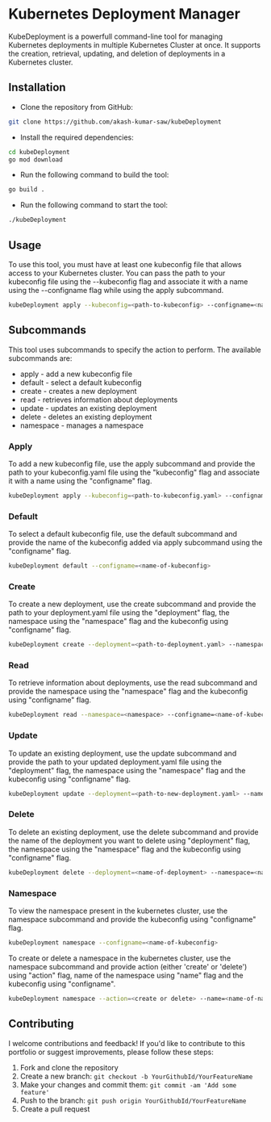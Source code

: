 # Kubernetes Deployment Manager
KubeDeployment is a powerfull command-line tool for managing Kubernetes deployments in multiple Kubernetes Cluster at once. It supports the creation, retrieval, updating, and deletion of deployments in a Kubernetes cluster.

## Installation
- Clone the repository from GitHub:
```bash
git clone https://github.com/akash-kumar-saw/kubeDeployment
```
- Install the required dependencies:
```bash
cd kubeDeployment
go mod download
```
- Run the following command to build the tool:
```bash
go build .
```
- Run the following command to start the tool:
```bash
./kubeDeployment
```

## Usage
To use this tool, you must have at least one kubeconfig file that allows access to your Kubernetes cluster. You can pass the path to your kubeconfig file using the --kubeconfig flag and associate it with a name using the --configname flag while using the apply subcommand.

```bash
kubeDeployment apply --kubeconfig=<path-to-kubeconfig> --configname=<name-for-kubeconfig>
```

## Subcommands
This tool uses subcommands to specify the action to perform. The available subcommands are:

- apply - add a new kubeconfig file
- default - select a default kubeconfig
- create - creates a new deployment
- read - retrieves information about deployments
- update - updates an existing deployment
- delete - deletes an existing deployment
- namespace - manages a namespace

### Apply
To add a new kubeconfig file, use the apply subcommand and provide the path to your kubeconfig.yaml file using the "kubeconfig" flag and associate it with a name using the "configname" flag.

```bash
kubeDeployment apply --kubeconfig=<path-to-kubeconfig.yaml> --configname=<name-for-kubeconfig>
```

### Default
To select a default kubeconfig file, use the default subcommand and provide the name of the kubeconfig added via apply subcommand using the "configname" flag.

```bash
kubeDeployment default --configname=<name-of-kubeconfig>
```

### Create
To create a new deployment, use the create subcommand and provide the path to your deployment.yaml file using the "deployment" flag, the namespace using the "namespace" flag and the kubeconfig using "configname" flag.

```bash
kubeDeployment create --deployment=<path-to-deployment.yaml> --namespace=<namespace> --configname=<name-of-kubeconfig>
```

### Read
To retrieve information about deployments, use the read subcommand and provide the namespace using the "namespace" flag and the kubeconfig using "configname" flag.

```bash
kubeDeployment read --namespace=<namespace> --configname=<name-of-kubeconfig>
```

### Update
To update an existing deployment, use the update subcommand and provide the path to your updated deployment.yaml file using the "deployment" flag, the namespace using the "namespace" flag and the kubeconfig using "configname" flag.

```bash
kubeDeployment update --deployment=<path-to-new-deployment.yaml> --namespace=<namespace> --configname=<name-of-kubeconfig>
```

### Delete
To delete an existing deployment, use the delete subcommand and provide the name of the deployment you want to delete using "deployment" flag, the namespace using the "namespace" flag and the kubeconfig using "configname" flag.

```bash
kubeDeployment delete --deployment=<name-of-deployment> --namespace=<namespace> --configname=<name-of-kubeconfig>
```

### Namespace
To view the namespace present in the kubernetes cluster, use the namespace subcommand and provide the kubeconfig using "configname" flag.

```bash
kubeDeployment namespace --configname=<name-of-kubeconfig>
```

To create or delete a namespace in the kubernetes cluster, use the namespace subcommand and provide action (either 'create' or 'delete') using "action" flag, name of the namespace using "name" flag and the kubeconfig using "configname".

```bash
kubeDeployment namespace --action=<create or delete> --name=<name-of-namespace> --configname=<name-of-kubeconfig>
```

## Contributing

I welcome contributions and feedback! If you'd like to contribute to this portfolio or suggest improvements, please follow these steps:

1. Fork and clone the repository
2. Create a new branch: `git checkout -b YourGithubId/YourFeatureName`
3. Make your changes and commit them: `git commit -am 'Add some feature'`
4. Push to the branch: `git push origin YourGithubId/YourFeatureName`
5. Create a pull request

